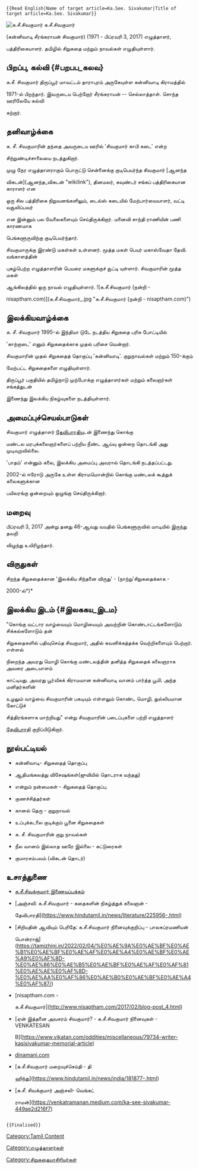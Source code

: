 ```{=mediawiki}
{{Read English|Name of target article=Ka.See. Sivakumar|Title of target article=Ka.See. Sivakumar}}
```
![க.சீ.சிவகுமார் ](க.சீ.சிவகுமார்.jpg "க.சீ.சிவகுமார் ") க.சீ.சிவகுமார்
(கன்னிவாடி சீரங்கராயன் சிவகுமார்) (1971 - பிப்ரவரி 3, 2017) எழுத்தாளர்,
பத்திரிகையாளர். தமிழில் சிறுகதை மற்றும் நாவல்கள் எழுதியுள்ளார்.

## பிறப்பு, கல்வி {#பறபப_கலவ}

க.சீ. சிவகுமார் திருப்பூர் மாவட்டம் தாராபுரம் அருகேயுள்ள கன்னிவாடி கிராமத்தில்
1971-ல் பிறந்தார். இவருடைய பெற்றோர் சீரங்கராயன் -- செல்லாத்தாள். சொந்த ஊரிலேயே கல்வி
கற்றார்.

## தனிவாழ்க்கை

க. சீ. சிவகுமாரின் தந்தை அவருடைய ஊரில் \'சிவகுமார் காபி கடை\' என்ற
சிற்றுண்டிச்சாலையை நடத்துகிறார்.

முழு நேர எழுத்தாளராகும் பொருட்டு சென்னைக்கு குடிபெயர்ந்த சிவகுமார் [ஆனந்த
விகடன்](ஆனந்த_விகடன் "wikilink"), தினமலர், கவுண்டர் சங்கப் பத்திரிகையான காராளர் என
ஒரு சில பத்திரிகை நிறுவனங்களிலும், டைல்ஸ் கடையில் மேற்பார்வையாளர், வட்டி வசூலிப்பவர்
என இன்னும் பல வேலைகளையும் செய்திருக்கிறார். மனைவி சாந்தி ராணியின் பணி காரணமாக
பெங்களூருவிற்கு குடிபெயர்ந்தார்.

சிவகுமாருக்கு இரண்டு மகள்கள் உள்ளனர். மூத்த மகள் பெயர் மகாஸ்வேதா தேவி. வங்காளத்தின்
புகழ்பெற்ற எழுத்தாளரின் பெயரை மகளுக்குச் சூட்டி யுள்ளார். சிவகுமாரின் மூத்த மகள்
ஆங்கிலத்தில் ஒரு நாவல் எழுதியுள்ளார். ![க.சீ.சிவகுமார் (நன்றி -
nisaptham.com)](க.சீ.சிவகுமார்_.jpg "க.சீ.சிவகுமார் (நன்றி - nisaptham.com)")

## இலக்கியவாழ்க்கை

க. சீ. சிவகுமார் 1995-ல் இந்தியா டுடே நடத்திய சிறுகதை பரிசு போட்டியில்
\'காற்றாடை' எனும் சிறுகதைக்காக முதல் பரிசை வென்றார்.

சிவகுமாரின் முதல் சிறுகதைத் தொகுப்பு \'கன்னிவாடி\'. குறுநாவல்கள் மற்றும் 150-க்கும்
மேற்பட்ட சிறுகதைகளை எழுதியுள்ளார்.

திருப்பூர் பகுதியில் தமிழ்நாடு முற்போக்கு எழுத்தாளர்கள் மற்றும் கலைஞர்கள் சங்கத்துடன்
இணைந்து இலக்கிய நிகழ்வுகளை நடத்தியுள்ளார்.

## அமைப்புச்செயல்பாடுகள்

சிவகுமார் எழுத்தாளர் [தேவிபாரதிய](தேவிபாரதி "wikilink")ுடன் இணைந்து கொங்கு
மண்டல மரபுக்கலைஞர்களைப் பற்றிய நீண்ட ஆய்வு ஒன்றை தொடங்கி அது முடிவுறவில்லை.

\'பாதம்' என்னும் கலை, இலக்கிய அமைப்பு அவரால் தொடங்கி நடத்தப்பட்டது.

2002-ல் ஈரோடு அருகே உள்ள கிராமமொன்றில் கொங்கு மண்டலக் கூத்துக் கலைகளுக்கான
பயிலரங்கு ஒன்றையும் ஒழுங்கு செய்திருக்கிறார்.

## மறைவு

பிப்ரவரி 3, 2017 அன்று தனது 46-ஆவது வயதில் பெங்களூருவில் மாடியில் இருந்து தவறி
விழுந்து உயிரிழந்தார்.

## விருதுகள்

சிறந்த சிறுகதைக்கான \'இலக்கிய சிந்தனை விருது\' - (நாற்று'சிறுகதைக்காக -
2000-ல்*)*

## இலக்கிய இடம் {#இலககய_இடம}

\"கொங்கு வட்டார வாழ்வையும் மொழியையும் அவற்றின் கொண்டாட்டங்களோடும் சிக்கல்களோடும் தன்
சிறுகதைகளில் பதிவுசெய்த சிவகுமார், அதில் கவனிக்கத்தக்க வெற்றிகளையும் பெற்றார். எள்ளல்
நிறைந்த அவரது மொழி கொங்கு மண்டலத்தின் தனித்த சிறுகதைக் கலைஞராக அவரை அடையாளம்
காட்டியது. அவரது பூர்வீகக் கிராமமான கன்னிவாடி வானம் பார்த்த பூமி. அந்த மனிதர்களின்
உழலும் வாழ்வை சிவகுமாரின் பகடியும் எள்ளலும் கொண்ட மொழி, துல்லியமான கோட்டுச்
சித்திரங்களாக மாற்றியது\" என்று சிவகுமாரின் படைப்புகளை பற்றி எழுத்தாளர்
[தேவிபாரதி](தேவிபாரதி "wikilink") குறிப்பிடுகிறார்.

## நூல்பட்டியல்

-   கன்னிவாடி- சிறுகதைத் தொகுப்பு
-   ஆதிமங்கலத்து விசேஷங்கள்(ஜுவியில் தொடராக வந்தது)
-   என்றும் நன்மைகள் - சிறுகதைத் தொகுப்பு
-   குணச்சித்தர்கள்
-   கானல் தெரு - குறுநாவல்
-   உப்புக்கடலை குடிக்கும் பூனை சிறுகதைகள்
-   க. சீ. சிவகுமாரின் குறு நாவல்கள்
-   நீல வானம் இல்லாத ஊரே இல்லை - கட்டுரைகள்
-   குமாரசம்பவம் (விகடன் தொடர்)

## உசாத்துணை

-   [க.சீ.சிவக்குமார் இணையப்பக்கம்](https://sivakannivadi.blogspot.com/)
-   [அஞ்சலி: க.சீ.சிவகுமார் - கதைகளின் நிகழ்த்துக் கலைஞன் -
    தேவிபாரதி](https://www.hindutamil.in/news/literature/225956-.html)
-   [சிறியதின் ஆவியும் பெரிதே: க.சீ.சிவகுமார் நினைவுக்குறிப்பு - பாலசுப்ரமணியன்
    பொன்ராஜ்](https://tamizhini.in/2022/02/04/%E0%AE%9A%E0%AE%BF%E0%AE%B1%E0%AE%BF%E0%AE%AF%E0%AE%A4%E0%AE%BF%E0%AE%A9%E0%AF%8D-%E0%AE%86%E0%AE%B5%E0%AE%BF%E0%AE%AF%E0%AF%81%E0%AE%AE%E0%AF%8D-%E0%AE%AA%E0%AF%86%E0%AE%B0%E0%AE%BF%E0%AE%A4%E0%AF%87/)
-   [nisaptham.com -
    க.சீ.சிவகுமார்](http://www.nisaptham.com/2017/02/blog-post_4.html)
-   [ஏன் இத்தனை அவசரம் சிவகுமார்? - க.சீ.சிவகுமார் நினைவுகள் - VENKATESAN
    B](https://www.vikatan.com/oddities/miscellaneous/79734-writer-kasisivakumar-memorial-article)
-   [dinamani.com](https://www.dinamani.com/all-editions/edition-coimbatore/tiruppur/2017/feb/05/%E0%AE%AE%E0%AE%B1%E0%AF%88%E0%AE%A8%E0%AF%8D%E0%AE%A4-%E0%AE%8E%E0%AE%B4%E0%AF%81%E0%AE%A4%E0%AF%8D%E0%AE%A4%E0%AE%BE%E0%AE%B3%E0%AE%B0%E0%AF%8D-%E0%AE%95%E0%AE%9A%E0%AF%80%E0%AE%9A%E0%AE%BF%E0%AE%B5%E0%AE%95%E0%AF%81%E0%AE%AE%E0%AE%BE%E0%AE%B0%E0%AF%8D-%E0%AE%89%E0%AE%9F%E0%AE%B2%E0%AF%8D-%E0%AE%9A%E0%AF%8A%E0%AE%A8%E0%AF%8D%E0%AE%A4-%E0%AE%95%E0%AE%BF%E0%AE%B0%E0%AE%BE%E0%AE%AE%E0%AE%A4%E0%AF%8D%E0%AE%A4%E0%AE%BF%E0%AE%B2%E0%AF%8D-%E0%AE%85%E0%AE%9F%E0%AE%95%E0%AF%8D%E0%AE%95%E0%AE%AE%E0%AF%8D-2644118.html)
-   [க.சீ.சிவகுமார் மறைவுச்செய்தி - தி
    ஹிந்து](https://www.hindutamil.in/news/india/181877-.html)
-   [க.சீ. சிவக்குமார் அஞ்சலி- வெங்கட்
    ராமன்](https://venkatramanan.medium.com/ka-see-sivakumar-449ae2d216f7)

```{=mediawiki}
{{Finalised}}
```
[Category:Tamil Content](Category:Tamil_Content "wikilink")
[Category:எழுத்தாளர்கள்](Category:எழுத்தாளர்கள் "wikilink")
[Category:சிறுகதையாசிரியர்கள்](Category:சிறுகதையாசிரியர்கள் "wikilink")
